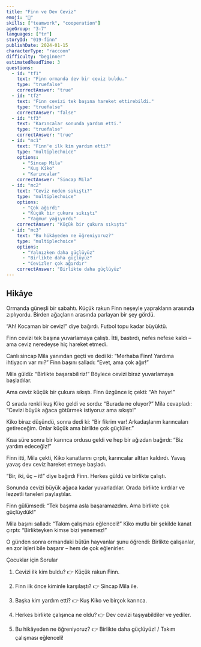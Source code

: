```yaml
---
title: "Finn ve Dev Ceviz"
emoji: "🌰"
skills: ["teamwork", "cooperation"]
ageGroup: "3-7"
languages: ["tr"]
storyId: "019-finn"
publishDate: 2024-01-15
characterType: "raccoon"
difficulty: "beginner"
estimatedReadTime: 3
questions:
  - id: "tf1"
    text: "Finn ormanda dev bir ceviz buldu."
    type: "truefalse"
    correctAnswer: "true"
  - id: "tf2"
    text: "Finn cevizi tek başına hareket ettirebildi."
    type: "truefalse"
    correctAnswer: "false"
  - id: "tf3"
    text: "Karıncalar sonunda yardım etti."
    type: "truefalse"
    correctAnswer: "true"
  - id: "mc1"
    text: "Finn'e ilk kim yardım etti?"
    type: "multiplechoice"
    options:
      - "Sincap Mila"
      - "Kuş Kiko"
      - "Karıncalar"
    correctAnswer: "Sincap Mila"
  - id: "mc2"
    text: "Ceviz neden sıkıştı?"
    type: "multiplechoice"
    options:
      - "Çok ağırdı"
      - "Küçük bir çukura sıkıştı"
      - "Yağmur yağıyordu"
    correctAnswer: "Küçük bir çukura sıkıştı"
  - id: "mc3"
    text: "Bu hikâyeden ne öğreniyoruz?"
    type: "multiplechoice"
    options:
      - "Yalnızken daha güçlüyüz"
      - "Birlikte daha güçlüyüz"
      - "Cevizler çok ağırdır"
    correctAnswer: "Birlikte daha güçlüyüz"
---
```


## Hikâye


Ormanda güneşli bir sabahtı. Küçük rakun Finn neşeyle yaprakların arasında zıplıyordu. Birden ağaçların arasında parlayan bir şey gördü.

“Ah! Kocaman bir ceviz!” diye bağırdı. Futbol topu kadar büyüktü.

Finn cevizi tek başına yuvarlamaya çalıştı. İtti, bastırdı, nefes nefese kaldı – ama ceviz neredeyse hiç hareket etmedi.

Canlı sincap Mila yanından geçti ve dedi ki:
“Merhaba Finn! Yardıma ihtiyacın var mı?”
Finn başını salladı: “Evet, ama çok ağır!”

Mila güldü: “Birlikte başarabiliriz!” Böylece cevizi biraz yuvarlamaya başladılar.

Ama ceviz küçük bir çukura sıkıştı.
Finn üzgünce iç çekti: “Ah hayır!”

O sırada renkli kuş Kiko geldi ve sordu:
“Burada ne oluyor?”
Mila cevapladı: “Cevizi büyük ağaca götürmek istiyoruz ama sıkıştı!”

Kiko biraz düşündü, sonra dedi ki: “Bir fikrim var! Arkadaşlarım karıncaları getireceğim. Onlar küçük ama birlikte çok güçlüler.”

Kısa süre sonra bir karınca ordusu geldi ve hep bir ağızdan bağırdı: “Biz yardım edeceğiz!”

Finn itti, Mila çekti, Kiko kanatlarını çırptı, karıncalar alttan kaldırdı. Yavaş yavaş dev ceviz hareket etmeye başladı.

“Bir, iki, üç – it!” diye bağırdı Finn. Herkes güldü ve birlikte çalıştı.

Sonunda cevizi büyük ağaca kadar yuvarladılar. Orada birlikte kırdılar ve lezzetli taneleri paylaştılar.

Finn gülümsedi: “Tek başıma asla başaramazdım. Ama birlikte çok güçlüydük!”

Mila başını salladı: “Takım çalışması eğlenceli!”
Kiko mutlu bir şekilde kanat çırptı: “Birlikteyken kimse bizi yenemez!”

O günden sonra ormandaki bütün hayvanlar şunu öğrendi:
Birlikte çalışanlar, en zor işleri bile başarır – hem de çok eğlenirler.

Çocuklar için Sorular

1. Cevizi ilk kim buldu?
👉 Küçük rakun Finn.

2. Finn ilk önce kiminle karşılaştı?
👉 Sincap Mila ile.

3. Başka kim yardım etti?
👉 Kuş Kiko ve birçok karınca.

4. Herkes birlikte çalışınca ne oldu?
👉 Dev cevizi taşıyabildiler ve yediler.

5. Bu hikâyeden ne öğreniyoruz?
👉 Birlikte daha güçlüyüz! / Takım çalışması eğlenceli!